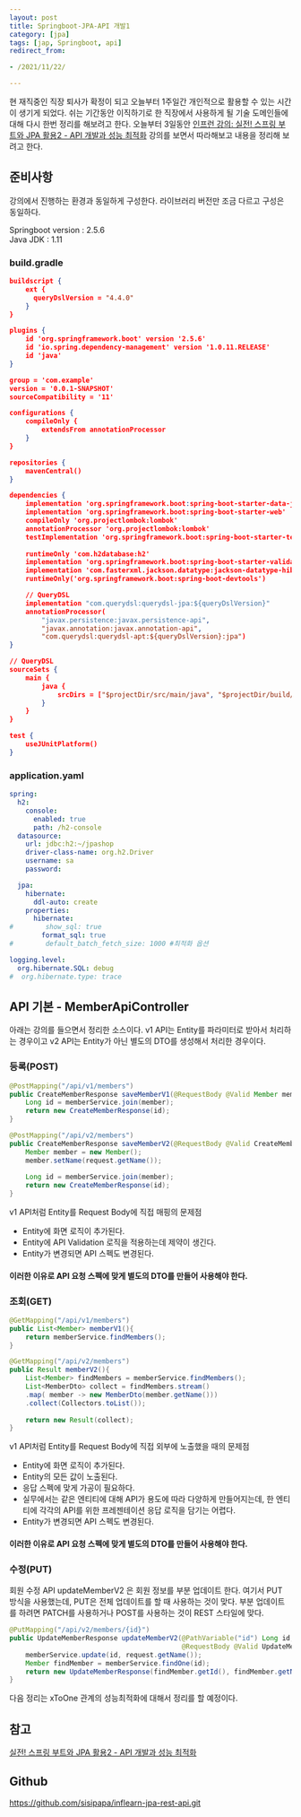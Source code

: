 ```yaml
---
layout: post
title: Springboot-JPA-API 개발1
category: [jpa]
tags: [jap, Springboot, api]
redirect_from:

- /2021/11/22/

---
```


현 재직중인 직장 퇴사가 확정이 되고 오늘부터 1주일간 개인적으로 활용할 수 있는 시간이 생기게 되었다. 쉬는 기간동안 이직하기로 한 직장에서 사용하게 될 기술 도메인들에 대해 다시 한번 정리를 해보려고 한다. 오늘부터 3일동안 [인프런 강의: 실전! 스프링 부트와 JPA 활용2 - API 개발과 성능 최적화](https://www.inflearn.com/course/%EC%8A%A4%ED%94%84%EB%A7%81%EB%B6%80%ED%8A%B8-JPA-API%EA%B0%9C%EB%B0%9C-%EC%84%B1%EB%8A%A5%EC%B5%9C%EC%A0%81%ED%99%94/) 강의를 보면서 따라해보고 내용을 정리해 보려고 한다.  

## 준비사항
강의에서 진행하는 환경과 동일하게 구성한다. 라이브러리 버전만 조금 다르고 구성은 동일하다.  

Springboot version : 2.5.6  
Java JDK : 1.11  

### build.gradle  
```json
buildscript {
    ext {
      queryDslVersion = "4.4.0"
    }
}

plugins {
    id 'org.springframework.boot' version '2.5.6'
    id 'io.spring.dependency-management' version '1.0.11.RELEASE'
    id 'java'
}

group = 'com.example'
version = '0.0.1-SNAPSHOT'
sourceCompatibility = '11'

configurations {
    compileOnly {
        extendsFrom annotationProcessor
    }
}

repositories {
    mavenCentral()
}

dependencies {
    implementation 'org.springframework.boot:spring-boot-starter-data-jpa'
    implementation 'org.springframework.boot:spring-boot-starter-web'
    compileOnly 'org.projectlombok:lombok'
    annotationProcessor 'org.projectlombok:lombok'
    testImplementation 'org.springframework.boot:spring-boot-starter-test'
    
    runtimeOnly 'com.h2database:h2'
    implementation 'org.springframework.boot:spring-boot-starter-validation'
    implementation 'com.fasterxml.jackson.datatype:jackson-datatype-hibernate5'
    runtimeOnly('org.springframework.boot:spring-boot-devtools')

    // QueryDSL
    implementation "com.querydsl:querydsl-jpa:${queryDslVersion}"
    annotationProcessor(
        "javax.persistence:javax.persistence-api",
        "javax.annotation:javax.annotation-api",
        "com.querydsl:querydsl-apt:${queryDslVersion}:jpa")
}

// QueryDSL
sourceSets {
    main {
        java {
            srcDirs = ["$projectDir/src/main/java", "$projectDir/build/generated"]
        }
    }
}

test {
    useJUnitPlatform()
}
```  

### application.yaml  
```yaml
spring:
  h2:
    console:
      enabled: true
      path: /h2-console
  datasource:
    url: jdbc:h2:~/jpashop
    driver-class-name: org.h2.Driver
    username: sa
    password:

  jpa:
    hibernate:
      ddl-auto: create
    properties:
      hibernate:
#        show_sql: true
        format_sql: true
#        default_batch_fetch_size: 1000 #최적화 옵션

logging.level:
  org.hibernate.SQL: debug
#  org.hibernate.type: trace
```  

## API 기본 - MemberApiController  
아래는 강의를 들으면서 정리한 소스이다. v1 API는 Entity를 파라미터로 받아서 처리하는 경우이고 v2 API는 Entity가 아닌 별도의 DTO를 생성해서 처리한 경우이다.  

### 등록(POST)  
```java
@PostMapping("/api/v1/members")
public CreateMemberResponse saveMemberV1(@RequestBody @Valid Member member){
    Long id = memberService.join(member);
    return new CreateMemberResponse(id);
}

@PostMapping("/api/v2/members")
public CreateMemberResponse saveMemberV2(@RequestBody @Valid CreateMemberRequest request){
    Member member = new Member();
    member.setName(request.getName());
    
    Long id = memberService.join(member);
    return new CreateMemberResponse(id);
}
```  
v1 API처럼 Entity를 Request Body에 직접 매핑의 문제점
- Entity에 화면 로직이 추가된다.
- Entity에 API Validation 로직을 적용하는데 제약이 생긴다.
- Entity가 변경되면 API 스펙도 변경된다.

#### 이러한 이유로 API 요청 스펙에 맞게 별도의 DTO를 만들어 사용해야 한다.  

### 조회(GET)  
```java
@GetMapping("/api/v1/members")
public List<Member> memberV1(){
    return memberService.findMembers();
}

@GetMapping("/api/v2/members")
public Result memberV2(){
    List<Member> findMembers = memberService.findMembers();
    List<MemberDto> collect = findMembers.stream()
    .map( member -> new MemberDto(member.getName()))
    .collect(Collectors.toList());
    
    return new Result(collect);
}
```  
v1 API처럼 Entity를 Request Body에 직접 외부에 노출했을 때의 문제점
- Entity에 화면 로직이 추가된다.  
- Entity의 모든 값이 노출된다.    
- 응답 스펙에 맞게 가공이 필요하다.  
- 실무에서는 같은 엔티티에 대해 API가 용도에 따라 다양하게 만들어지는데, 한 엔티티에 각각의 API를 위한 프레젠테이션 응답 로직을 담기는 어렵다.  
- Entity가 변경되면 API 스펙도 변경된다.  

#### 이러한 이유로 API 요청 스펙에 맞게 별도의 DTO를 만들어 사용해야 한다.

### 수정(PUT)  
회원 수정 API updateMemberV2 은 회원 정보를 부분 업데이트 한다. 여기서 PUT 방식을 사용했는데, PUT은 전체 업데이트를 할 때 사용하는 것이 맞다. 부분 업데이트를 하려면 PATCH를 사용하거나 POST를 사용하는 것이 REST 스타일에 맞다.    
```java
@PutMapping("/api/v2/members/{id}")
public UpdateMemberResponse updateMemberV2(@PathVariable("id") Long id,
                                           @RequestBody @Valid UpdateMemberRequest request){
    memberService.update(id, request.getName());
    Member findMember = memberService.findOne(id);
    return new UpdateMemberResponse(findMember.getId(), findMember.getName());
}
```

다음 정리는 xToOne 관계의 성능최적화에 대해서 정리를 할 예정이다.  

## 참고  
[실전! 스프링 부트와 JPA 활용2 - API 개발과 성능 최적화](https://www.inflearn.com/course/%EC%8A%A4%ED%94%84%EB%A7%81%EB%B6%80%ED%8A%B8-JPA-API%EA%B0%9C%EB%B0%9C-%EC%84%B1%EB%8A%A5%EC%B5%9C%EC%A0%81%ED%99%94/)  

## Github  
<https://github.com/sisipapa/inflearn-jpa-rest-api.git>  



